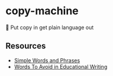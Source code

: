 # copy-machine
:pencil: Put copy in get plain language out

## Resources

* [Simple Words and Phrases](http://www.plainlanguage.gov/howto/wordsuggestions/simplewords.cfm)
* [Words To Avoid in Educational Writing](https://css-tricks.com/words-avoid-educational-writing/)
